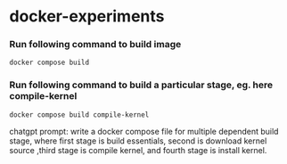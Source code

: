 # docker-experiments

### Run following command to build image

```
docker compose build
```

### Run following command to build a particular stage, eg. here compile-kernel

```
docker compose build compile-kernel
```

chatgpt prompt:
write a docker compose file for multiple dependent build stage, where first stage is build essentials, second is download kernel source ,third stage is compile kernel, and fourth stage is install kernel.
